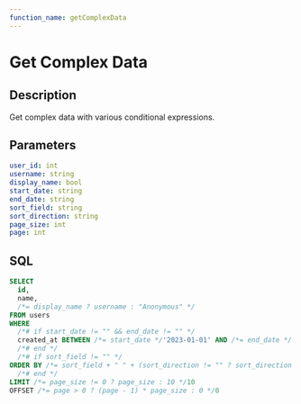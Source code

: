 ```yaml
---
function_name: getComplexData
---
```


# Get Complex Data

## Description

Get complex data with various conditional expressions.

## Parameters

```yaml
user_id: int
username: string
display_name: bool
start_date: string
end_date: string
sort_field: string
sort_direction: string
page_size: int
page: int
```

## SQL

```sql
SELECT 
  id, 
  name,
  /*= display_name ? username : "Anonymous" */
FROM users
WHERE 
  /*# if start_date != "" && end_date != "" */
  created_at BETWEEN /*= start_date */'2023-01-01' AND /*= end_date */'2023-12-31'
  /*# end */
  /*# if sort_field != "" */
ORDER BY /*= sort_field + " " + (sort_direction != "" ? sort_direction : "ASC") */name
  /*# end */
LIMIT /*= page_size != 0 ? page_size : 10 */10
OFFSET /*= page > 0 ? (page - 1) * page_size : 0 */0
```
